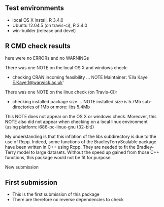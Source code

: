 ## Test environments
* local OS X install, R 3.4.0
* Ubuntu 12.04.5 (on travis-ci), R 3.4.0
* win-builder (release and devel)

## R CMD check results
here were no ERRORs and no WARNINGs

There was one NOTE on the local OS X and windows check:
* checking CRAN incoming feasibility ... NOTE
Maintainer: ‘Ella Kaye <E.Kaye.1@warwick.ac.uk>’

There was one NOTE on the linux check (on Travis-CI):
* checking installed package size ... NOTE
  installed size is  5.7Mb
  sub-directories of 1Mb or more:
    libs   5.4Mb

This NOTE does not appear on the OS X or windows check. 
Moreover, this NOTE also did not appear when checking on a local linux environment (using platform: i686-pc-linux-gnu (32-bit))

My understanding is that this inflation of the libs subdirectory is due to the use of Rcpp. Indeed, some functions of the BradleyTerryScalable package have been written in C++ using Rcpp. They are needed to fit the Bradley-Terry model to large datasets. Without the speed up gained from those C++ functions, this package would not be fit for purpose.

New submission

## First submission
* This is the first submission of this package 
* There are therefore no reverse dependencies to check
